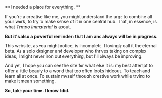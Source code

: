 **I needed a place for everything. **

If you're a creative like me, you might understand the urge to combine all your work, to try to make sense of it in one central hub. That, in essence, is what *Tempo Immaterial* is about. 

**But it's also a powerful reminder: that I am and always will be in progress.**

This website, as you might notice, is incomplete. I lovingly call it the eternal beta. As a solo designer and developer who thrives taking on complex ideas, I might never iron out everything, but I'll always be improving.

And yet, I hope you can see the site for what else it is: my best attempt to offer a little beauty to a world that too often looks hideous. To teach and learn all at once. To sustain myself through creative work while trying to make it mean something. 

**So, take your time. I know I did.**